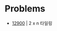 # Problems

- [12900](https://programmers.co.kr/learn/courses/30/lessons/12900?language=java) | 2 x n 타일링